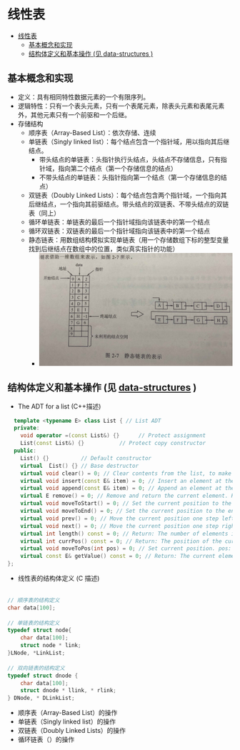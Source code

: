 # 线性表

- [线性表](#%E7%BA%BF%E6%80%A7%E8%A1%A8)
  - [基本概念和实现](#%E5%9F%BA%E6%9C%AC%E6%A6%82%E5%BF%B5%E5%92%8C%E5%AE%9E%E7%8E%B0)
  - [结构体定义和基本操作 (见 data-structures )](#%E7%BB%93%E6%9E%84%E4%BD%93%E5%AE%9A%E4%B9%89%E5%92%8C%E5%9F%BA%E6%9C%AC%E6%93%8D%E4%BD%9C-%E8%A7%81-data-structures)

## 基本概念和实现

- 定义：具有相同特性数据元素的一个有限序列。
- 逻辑特性：只有一个表头元素，只有一个表尾元素，除表头元素和表尾元素外，其他元素只有一个前驱和一个后继。
- 存储结构
  - 顺序表（Array-Based List）：依次存储、连续
  - 单链表（Singly linked list）：每个结点包含一个指针域，用以指向其后继结点。
    - 带头结点的单链表：头指针执行头结点，头结点不存储信息，只有指针域，指向第二个结点（第一个存储信息的结点）
    - 不带头结点的单链表：头指针指向第一个结点（第一个存储信息的结点）
  - 双链表（Doubly Linked Lists）：每个结点包含两个指针域，一个指向其后继结点，一个指向其前驱结点。带头结点的双链表、不带头结点的双链表（同上）
  - 循环单链表：单链表的最后一个指针域指向该链表中的第一个结点
  - 循环双链表：双链表的最后一个指针域指向该链表中的第一个结点
  - 静态链表：用数组结构模拟实现单链表（用一个存储数组下标的整型变量找到后继结点在数组中的位置，类似真实指针的功能）
    - ![静态链表的表示](./images/静态链表的表示.jpg)

## 结构体定义和基本操作 (见 [data-structures](https://github.com/liugenjie/data-structures) )

- The ADT for a list (C++描述)

```c++
  template <typename E> class List { // List ADT
  private:
    void operator =(const List&) {}      // Protect assignment
    List(const List&) {}           // Protect copy constructor
  public:
    List() {}          // Default constructor
    virtual  ̃List() {} // Base destructor
    virtual void clear() = 0; // Clear contents from the list, to make it empty.
    virtual void insert(const E& item) = 0; // Insert an element at the current location. item: The element to be inserted
    virtual void append(const E& item) = 0; // Append an element at the end of the list. item: The element to be appended.
    virtual E remove() = 0; // Remove and return the current element. Return: the element that was removed.
    virtual void moveToStart() = 0; // Set the current position to the start of the list
    virtual void moveToEnd() = 0; // Set the current position to the end of the list
    virtual void prev() = 0; // Move the current position one step left. No change if already at beginning.
    virtual void next() = 0; // Move the current position one step right. No change if already at end.
    virtual int length() const = 0; // Return: The number of elements in the list.
    virtual int currPos() const = 0; // Return: The position of the current element.
    virtual void moveToPos(int pos) = 0; // Set current position. pos: The position to make current.
    virtual const E& getValue() const = 0; // Return: The current element.
};
```

- 线性表的结构体定义 (C 描述)

```c

// 顺序表的结构定义
char data[100];

// 单链表的结构定义
typedef struct node{
    char data[100];
    struct node * link;
}LNode, *LinkList;

// 双向链表的结构定义
typedef struct dnode {
    char data[100];
    struct dnode * llink, * rlink;
} DNode, * DLinkList;

```

- 顺序表（Array-Based List）的操作
- 单链表（Singly linked list）的操作
- 双链表（Doubly Linked Lists）的操作
- 循环链表（）的操作